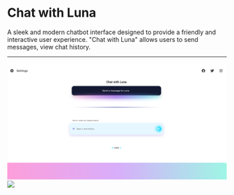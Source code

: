 # Chat with Luna
A sleek and modern chatbot interface designed to provide a friendly and interactive user experience. "Chat with Luna" allows users to send messages, view chat history.

---

![main-page](https://github.com/LadyAmely/Chatbot-Luna/blob/master/src/assets/images/main-page.png)
![](https://komarev.com/ghpvc/?username=LadyAmely&color=green)


